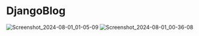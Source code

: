 # DjangoBlog
![Screenshot_2024-08-01_01-05-09](https://github.com/user-attachments/assets/a8af4edc-0c36-423e-94ad-7efecfbfb8b3)
![Screenshot_2024-08-01_00-36-08](https://github.com/user-attachments/assets/8996af1e-6c25-42aa-91d9-ffc9442432fc)
